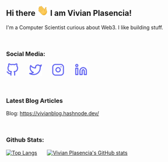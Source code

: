 ## Hi there <img src="https://github.com/vplasencia/vplasencia/blob/main/icons/wave.gif" height="30px"> I am Vivian Plasencia!

I'm a Computer Scientist curious about Web3. I like building stuff.

<br />

### Social Media:

[<img src='https://github.com/vplasencia/vplasencia/blob/main/icons/github.svg' alt='github' height='35'>](https://github.com/vplasencia)
&nbsp;&nbsp;&nbsp;&nbsp;&nbsp;
[<img src='https://github.com/vplasencia/vplasencia/blob/main/icons/twitter.svg' alt='twitter' height='35'>](https://twitter.com/ViviPlasenciaC)
&nbsp;&nbsp;&nbsp;&nbsp;&nbsp;
[<img src='https://github.com/vplasencia/vplasencia/blob/main/icons/instagram.svg' alt='instagram' height='35'>](https://www.instagram.com/vivian_plasencia)
&nbsp;&nbsp;&nbsp;&nbsp;&nbsp;
[<img src='https://github.com/vplasencia/vplasencia/blob/main/icons/linkedin.svg' alt='linkedin' height='35'>](https://www.linkedin.com/in/vivian-plasencia-221603170)

<br />

### Latest Blog Articles

<!-- BLOG-POST-LIST:START -->
<!-- BLOG-POST-LIST:END -->

Blog: <a href="https://vivianblog.hashnode.dev/" target="_blank">https://vivianblog.hashnode.dev/</a>

<br />

### Github Stats:

[![Top Langs](https://github-readme-stats.vercel.app/api/top-langs/?username=vplasencia&title_color=818cf8&bg_color=111827&text_color=e5e7eb&border_color=e5e7eb)](https://github.com/vplasencia)
&nbsp;&nbsp;&nbsp;&nbsp;&nbsp;
[![Vivian Plasencia's GitHub stats](https://github-readme-stats.vercel.app/api?username=vplasencia&show_icons=true&icon_color=6366f1&title_color=818cf8&bg_color=111827&text_color=e5e7eb&border_color=e5e7eb&custom_title=Github%20Stats&line_height=40)](https://github.com/vplasencia)
